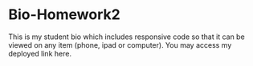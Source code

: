 # Bio-Homework2
This is my student bio which includes responsive code so that it can be viewed on any item (phone, ipad or computer). You may access my deployed link here.
